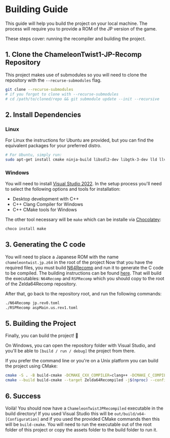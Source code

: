 # Building Guide

This guide will help you build the project on your local machine. The process will require you to provide a ROM of the JP version of the game.

These steps cover: running the recompiler and building the project.

## 1. Clone the ChameleonTwist1-JP-Recomp Repository
This project makes use of submodules so you will need to clone the repository with the `--recurse-submodules` flag.

```bash
git clone --recurse-submodules
# if you forgot to clone with --recurse-submodules
# cd /path/to/cloned/repo && git submodule update --init --recursive
```

## 2. Install Dependencies

### Linux
For Linux the instructions for Ubuntu are provided, but you can find the equivalent packages for your preferred distro.

```bash
# For Ubuntu, simply run:
sudo apt-get install cmake ninja-build libsdl2-dev libgtk-3-dev lld llvm clang
```

### Windows
You will need to install [Visual Studio 2022](https://visualstudio.microsoft.com/downloads/).
In the setup process you'll need to select the following options and tools for installation:
- Desktop development with C++
- C++ Clang Compiler for Windows
- C++ CMake tools for Windows

The other tool necessary will be `make` which can be installe via [Chocolatey](https://chocolatey.org/):
```bash
choco install make
```

## 3. Generating the C code

You will need to place a Japanese ROM with the name `chameleontwist.jp.z64` in the root of the project
Now that you have the required files, you must build [N64Recomp](https://github.com/Mr-Wiseguy/N64Recomp) and run it to generate the C code to be compiled. The building instructions can be found [here](https://github.com/Mr-Wiseguy/N64Recomp?tab=readme-ov-file#building). That will build the executables: `N64Recomp` and `RSPRecomp` which you should copy to the root of the Zelda64Recomp repository.

After that, go back to the repository root, and run the following commands:
```bash
./N64Recomp jp.rev0.toml
./RSPRecomp aspMain.us.rev1.toml
```

## 5. Building the Project

Finally, you can build the project! :rocket:

On Windows, you can open the repository folder with Visual Studio, and you'll be able to `[build / run / debug]` the project from there.

If you prefer the command line or you're on a Unix platform you can build the project using CMake:

```bash
cmake -S . -B build-cmake -DCMAKE_CXX_COMPILER=clang++ -DCMAKE_C_COMPILER=clang -G Ninja -DCMAKE_BUILD_TYPE=Release # or Debug if you want to debug
cmake --build build-cmake --target Zelda64Recompiled -j$(nproc) --config Release # or Debug
```

## 6. Success

Voilà! You should now have a `ChameleonTwistJPRecompiled` executable in the build directory! If you used Visual Studio this will be `out/build/x64-[Configuration]` and if you used the provided CMake commands then this will be `build-cmake`. You will need to run the executable out of the root folder of this project or copy the assets folder to the build folder to run it.
